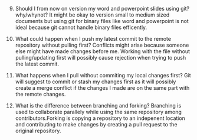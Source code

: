 9. Should I from now on version my word and powerpoint slides using git? why/whynot?
It might be okay to version small to medium sized documents but using git for binary files like word and powerpoint is not ideal because git cannot handle binary files efficently.

10. What could happen when I push my latest commit to the remote repository without pulling first?
Conflicts might arise because someone else might have made changes before me. Working with the file without pulling/updating first will possibly cause rejection when trying to push the latest commit.

11. What happens when I pull without commiting my local changes first?
Git will suggest to commit or stash my changes first as it will possibly create a merge conflict if the changes I made are on the same part with the remote changes.

12. What is the difference between branching and forking?
Branching is used to collaborate parallely while using the same repository among contributors.Forking is copying a repository to an indepenent location and contributing to make changes by creating a pull request to the original repository.